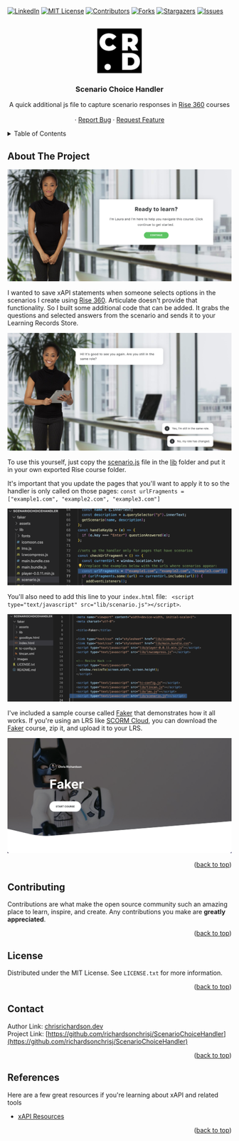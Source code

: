 <a name="readme-top"></a>

[![LinkedIn][linkedin-shield]][linkedin-url]
[![MIT License][license-shield]][license-url]
[![Contributors][contributors-shield]][contributors-url]
[![Forks][forks-shield]][forks-url]
[![Stargazers][stars-shield]][stars-url]
[![Issues][issues-shield]][issues-url]

<!-- PROJECT LOGO -->
<br />
<div align="center">
  <a href="https://chrisrichardson.dev">
    <img src="images/logo.png" alt="Logo" width="100" height="100">
  </a>

  <h3 align="center"> Scenario Choice Handler</h3>

  <p align="center">A quick additional js file to capture scenario responses in <a href="https://articulate.com/360/rise">Rise 360</a> courses   <br />
    <br />
    ·
    <a href="https://github.com/richardsonchrisj/ScenarioChoiceHandler/issues">Report Bug</a>
    ·
    <a href="https://github.com/richardsonchrisj/ScenarioChoiceHandler/issues">Request Feature</a>
  </p>
</div>

<!-- TABLE OF CONTENTS -->
<details>
  <summary>Table of Contents</summary>
  <ol>
    <li>
      <a href="#about-the-project">About The Project</a>
    </li>
    <li><a href="#contributing">Contributing</a></li>
    <li><a href="#license">License</a></li>
    <li><a href="#contact">Contact</a></li>
    <li><a href="#references">References</a></li>
  </ol>
</details>

<!-- ABOUT THE PROJECT -->

## About The Project

[![Product Name Screen Shot][product-screenshot2]](https://chrisrichardson.dev)

I wanted to save xAPI statements when someone selects options in the scenarios I create using [Rise 360](https://articulate.com/360/rise). Articulate doesn't provide that functionality. So I built some additional code that can be added. It grabs the questions and selected answers from the scenario and sends it to your Learning Records Store. 

[![Product Name Screen Shot][product-screenshot3]](https://chrisrichardson.dev)

To use this yourself, just copy the [scenario.js](https://github.com/richardsonchrisj/ScenarioChoiceHandler/blob/master/faker/lib/scenario.js) file in the [lib](https://github.com/richardsonchrisj/ScenarioChoiceHandler/tree/master/faker/lib) folder and put it in your own exported Rise course folder.

It's important that you update the pages that you'll want to apply it to so the handler is only called on those pages: `const urlFragments = ["example1.com", "example2.com", "example3.com"]`

[![Product Name Screen Shot][product-screenshot7]](https://chrisrichardson.dev)

You'll also need to add this line to your `index.html` file: ` <script type="text/javascript" src="lib/scenario.js"></script>`. 


[![Product Name Screen Shot][product-screenshot6]](https://chrisrichardson.dev)


I've included a sample course called [Faker](https://github.com/richardsonchrisj/ScenarioChoiceHandler/tree/master/faker) that demonstrates how it all works. If you're using an LRS like [SCORM Cloud](https://scorm.com/), you can download the [Faker](https://github.com/richardsonchrisj/ScenarioChoiceHandler/tree/master/faker) course, zip it, and upload it to your LRS.

[![Product Name Screen Shot][product-screenshot]](https://chrisrichardson.dev)

<p align="right">(<a href="#readme-top">back to top</a>)</p>

## Contributing

Contributions are what make the open source community such an amazing place to learn, inspire, and create. Any contributions you make are **greatly appreciated**.

<p align="right">(<a href="#readme-top">back to top</a>)</p>

<!-- LICENSE -->

## License

Distributed under the MIT License. See `LICENSE.txt` for more information.

<p align="right">(<a href="#readme-top">back to top</a>)</p>

<!-- CONTACT -->

## Contact

Author Link: [chrisrichardson.dev](https://chrisrichardson.dev)
</br>
Project Link: [https://github.com/richardsonchrisj/ScenarioChoiceHandler](https://github.com/richardsonchrisj/ScenarioChoiceHandler)

<p align="right">(<a href="#readme-top">back to top</a>)</p>

<!-- REFERENCES -->

## References

Here are a few great resources if you're learning about xAPI and related tools

- [xAPI Resources](https://xapi.com/dev-resources/)

<p align="right">(<a href="#readme-top">back to top</a>)</p>

<!-- MARKDOWN LINKS & IMAGES -->
<!-- https://www.markdownguide.org/basic-syntax/#reference-style-links -->

[contributors-shield]: https://img.shields.io/github/contributors/richardsonchrisj/ScenarioChoiceHandler.svg?style=for-the-badge
[linkedin-shield]: https://img.shields.io/badge/-LinkedIn-black.svg?style=for-the-badge&logo=linkedin&colorB=555
[linkedin-url]: https://linkedin.com/in/richardsonchrisj
[contributors-url]: https://github.com/richardsonchrisj/ScenarioChoiceHandler/graphs/contributors
[forks-shield]: https://img.shields.io/github/forks/richardsonchrisj/ScenarioChoiceHandler.svg?style=for-the-badge
[forks-url]: https://github.com/richardsonchrisj/ScenarioChoiceHandler/network/members
[stars-shield]: https://img.shields.io/github/stars/richardsonchrisj/ScenarioChoiceHandler.svg?style=for-the-badge
[stars-url]: https://github.com/richardsonchrisj/ScenarioChoiceHandler/stargazers
[issues-shield]: https://img.shields.io/github/issues/richardsonchrisj/ScenarioChoiceHandler.svg?style=for-the-badge
[issues-url]: https://github.com/richardsonchrisj/ScenarioChoiceHandler/issues
[license-shield]: https://img.shields.io/github/license/richardsonchrisj/ScenarioChoiceHandler.svg?style=for-the-badge
[license-url]: https://github.com/richardsonchrisj/ScenarioChoiceHandler/blob/master/LICENSE.txt
[product-screenshot]: images/screenshot.png
[product-screenshot2]: images/screenshot2.png
[product-screenshot3]: images/screenshot3.png
[product-screenshot4]: images/screenshot4.png
[product-screenshot5]: images/screenshot5.png
[product-screenshot6]: images/screenshot6.png
[product-screenshot7]: images/screenshot7.png
